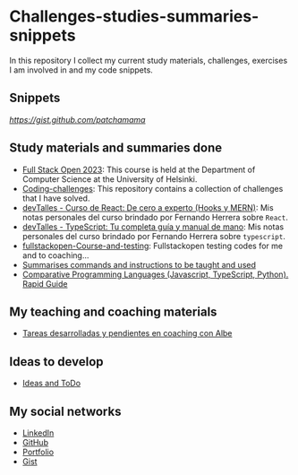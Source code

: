 # Challenges-studies-summaries-snippets

In this repository I collect my current study materials, challenges, exercises I am involved in and my code snippets.

## Snippets

_https://gist.github.com/patchamama_

## Study materials and summaries done

- [Full Stack Open 2023](https://github.com/patchamama/fullstackopen-2023): This course is held at the Department of Computer Science at the University of Helsinki.
- [Coding-challenges](https://github.com/patchamama/coding-challenges): This repository contains a collection of challenges that I have solved.
- [devTalles - Curso de React: De cero a experto (Hooks y MERN)](https://github.com/patchamama/devtalles-react): Mis notas personales del curso brindado por Fernando Herrera sobre `React`.
- [devTalles - TypeScript: Tu completa guía y manual de mano](https://github.com/patchamama/devtalles-typescript): Mis notas personales del curso brindado por Fernando Herrera sobre `typescript`.
- [fullstackopen-Course-and-testing](https://github.com/patchamama/fullstackopen-Course-and-testing): Fullstackopen testing codes for me and to coaching...
- [Summarises commands and instructions to be taught and used](https://github.com/patchamama/shortcuts-commands-resume)
- [Comparative Programming Languages (Javascript, TypeScript, Python). Rapid Guide](https://github.com/patchamama/Comparative-Programming-Languages-Essentials-JS-TS-Python)

## My teaching and coaching materials

- [Tareas desarrolladas y pendientes en coaching con Albe](https://github.com/patchamama/tareas-pendientes-con-Albe)

## Ideas to develop

- [Ideas and ToDo](https://github.com/patchamama/ideas)

## My social networks

- [LinkedIn](https://www.linkedin.com/in/armandourquiola/)
- [GitHub](https://github.com/patchamama)
- [Portfolio](https://urquiola.dev)
- [Gist](https://gist.github.com/patchamama)
